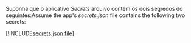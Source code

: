 <span data-ttu-id="7b10c-101">Suponha que o aplicativo *Secrets* arquivo contém os dois segredos do seguintes:</span><span class="sxs-lookup"><span data-stu-id="7b10c-101">Assume the app's *secrets.json* file contains the following two secrets:</span></span>

[!INCLUDE[secrets.json file](secrets-json-file.md)]